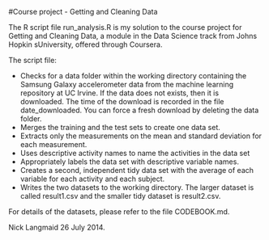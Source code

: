 #Course project - Getting and Cleaning Data

The R script file run_analysis.R is my solution to the course project for Getting and Cleaning Data, a module in the Data Science track from Johns Hopkin sUniversity, offered through Coursera.   

The script file:

* Checks for a data folder within the working directory containing the Samsung Galaxy accelerometer data from the machine learning repository at UC Irvine. If the data does not exists, then it is downloaded. The time of the download is recorded in the file date_downloaded. You can force a fresh download by deleting the data folder.
* Merges the training and the test sets to create one data set.
* Extracts only the measurements on the mean and standard deviation for each measurement. 
* Uses descriptive activity names to name the activities in the data set
* Appropriately labels the data set with descriptive variable names. 
* Creates a second, independent tidy data set with the average of each variable for each activity and each subject.
* Writes the two datasets to the working directory. The larger dataset is called result1.csv and the smaller tidy dataset is result2.csv.

For details of the datasets, please refer to the file CODEBOOK.md.

Nick Langmaid 
26 July 2014.
